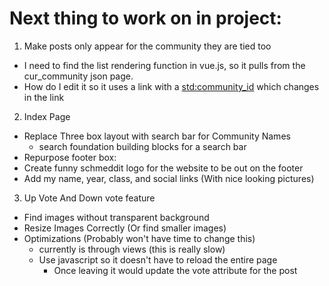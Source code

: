 # Next thing to work on in project:

1. Make posts only appear for the community they are tied too
  - I need to find the list rendering function in vue.js, so it pulls
    from the cur_community json page.
  - How do I edit it so it uses a link with a <std:community_id> which
    changes in the link

2. Index Page
  - Replace Three box layout with search bar for Community Names
    - search foundation building blocks for a search bar
  - Repurpose footer box:
  - Create funny schmeddit logo for the website to be out on the footer
  - Add my name, year, class, and social links (With nice looking pictures)

3. Up Vote And Down vote feature
  - Find images without transparent background
  - Resize Images Correctly (Or find smaller images)
  - Optimizations (Probably won't have time to change this)
    - currently is through views (this is really slow)
    - Use javascript so it doesn't have to reload the entire page
      - Once leaving it would update the vote attribute for the post

